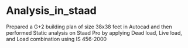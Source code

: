 # Analysis_in_staad
Prepared a G+2 building plan of size 38x38 feet in Autocad and then performed Static analysis on Staad Pro by applying Dead load, Live load, and Load combination using IS 456-2000 
